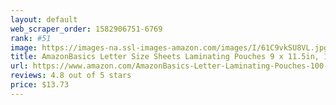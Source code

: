 ```yaml
---
layout: default 
﻿web_scraper_order: 1582906751-6769
rank: #51
image: https://images-na.ssl-images-amazon.com/images/I/61C9vkSU8VL.jpg
title: AmazonBasics Letter Size Sheets Laminating Pouches 9 x 11.5in, 100-pack
url: https://www.amazon.com/AmazonBasics-Letter-Laminating-Pouches-100-pack/dp/B00BWU3HNY/ref=zg_mw_office-products_51?_encoding=UTF8&psc=1&refRID=Y9VNBM18FDP0BQYNCJ3S
reviews: 4.8 out of 5 stars
price: $13.73 
---
```

